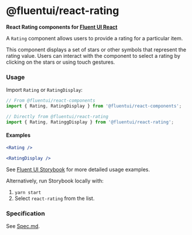 # @fluentui/react-rating

**React Rating components for [Fluent UI React](https://react.fluentui.dev)**

A `Rating` component allows users to provide a rating for a particular item.

This component displays a set of stars or other symbols that represent the rating value. Users can interact with the component to select a rating by clicking on the stars or using touch gestures.

### Usage

Import `Rating` or `RatingDisplay`:

```js
// From @fluentui/react-components
import { Rating, RatingDisplay } from '@fluentui/react-components';

// Directly from @fluentui/react-rating
import { Rating, RatinggDisplay } from '@fluentui/react-rating';
```

#### Examples

```jsx
<Rating />

<RatingDisplay />
```

See [Fluent UI Storybook](https://react.fluentui.dev/) for more detailed usage examples.

Alternatively, run Storybook locally with:

1. `yarn start`
2. Select `react-rating` from the list.

### Specification

See [Spec.md](./docs/Spec.md).
